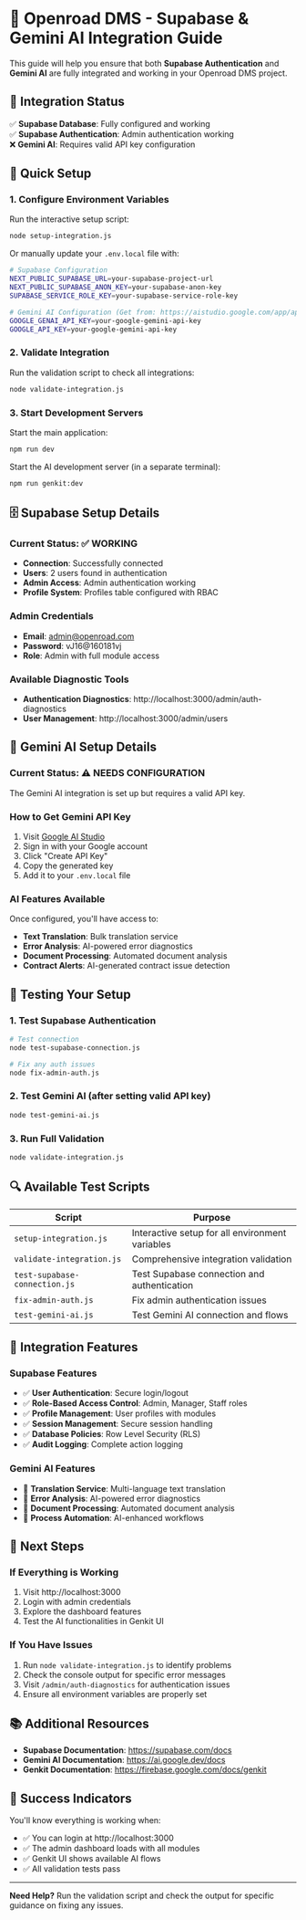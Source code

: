 # 🚀 Openroad DMS - Supabase & Gemini AI Integration Guide

This guide will help you ensure that both **Supabase Authentication** and **Gemini AI** are fully integrated and working in your Openroad DMS project.

## 🎯 Integration Status

✅ **Supabase Database**: Fully configured and working  
✅ **Supabase Authentication**: Admin authentication working  
❌ **Gemini AI**: Requires valid API key configuration  

## 🔧 Quick Setup

### 1. Configure Environment Variables

Run the interactive setup script:
```bash
node setup-integration.js
```

Or manually update your `.env.local` file with:
```bash
# Supabase Configuration
NEXT_PUBLIC_SUPABASE_URL=your-supabase-project-url
NEXT_PUBLIC_SUPABASE_ANON_KEY=your-supabase-anon-key
SUPABASE_SERVICE_ROLE_KEY=your-supabase-service-role-key

# Gemini AI Configuration (Get from: https://aistudio.google.com/app/apikey)
GOOGLE_GENAI_API_KEY=your-google-gemini-api-key
GOOGLE_API_KEY=your-google-gemini-api-key
```

### 2. Validate Integration

Run the validation script to check all integrations:
```bash
node validate-integration.js
```

### 3. Start Development Servers

Start the main application:
```bash
npm run dev
```

Start the AI development server (in a separate terminal):
```bash
npm run genkit:dev
```

## 🗄️ Supabase Setup Details

### Current Status: ✅ WORKING

- **Connection**: Successfully connected
- **Users**: 2 users found in authentication
- **Admin Access**: Admin authentication working
- **Profile System**: Profiles table configured with RBAC

### Admin Credentials
- **Email**: admin@openroad.com  
- **Password**: vJ16@160181vj
- **Role**: Admin with full module access

### Available Diagnostic Tools
- **Authentication Diagnostics**: http://localhost:3000/admin/auth-diagnostics
- **User Management**: http://localhost:3000/admin/users

## 🤖 Gemini AI Setup Details

### Current Status: ⚠️ NEEDS CONFIGURATION

The Gemini AI integration is set up but requires a valid API key.

### How to Get Gemini API Key

1. Visit [Google AI Studio](https://aistudio.google.com/app/apikey)
2. Sign in with your Google account
3. Click "Create API Key"
4. Copy the generated key
5. Add it to your `.env.local` file

### AI Features Available

Once configured, you'll have access to:
- **Text Translation**: Bulk translation service
- **Error Analysis**: AI-powered error diagnostics  
- **Document Processing**: Automated document analysis
- **Contract Alerts**: AI-generated contract issue detection

## 🧪 Testing Your Setup

### 1. Test Supabase Authentication
```bash
# Test connection
node test-supabase-connection.js

# Fix any auth issues
node fix-admin-auth.js
```

### 2. Test Gemini AI (after setting valid API key)
```bash
node test-gemini-ai.js
```

### 3. Run Full Validation
```bash
node validate-integration.js
```

## 🔍 Available Test Scripts

| Script | Purpose |
|--------|---------|
| `setup-integration.js` | Interactive setup for all environment variables |
| `validate-integration.js` | Comprehensive integration validation |
| `test-supabase-connection.js` | Test Supabase connection and authentication |
| `fix-admin-auth.js` | Fix admin authentication issues |
| `test-gemini-ai.js` | Test Gemini AI connection and flows |

## 🎯 Integration Features

### Supabase Features
- ✅ **User Authentication**: Secure login/logout
- ✅ **Role-Based Access Control**: Admin, Manager, Staff roles
- ✅ **Profile Management**: User profiles with modules
- ✅ **Session Management**: Secure session handling
- ✅ **Database Policies**: Row Level Security (RLS)
- ✅ **Audit Logging**: Complete action logging

### Gemini AI Features  
- 🔄 **Translation Service**: Multi-language text translation
- 🔄 **Error Analysis**: AI-powered error diagnostics
- 🔄 **Document Processing**: Automated document analysis
- 🔄 **Process Automation**: AI-enhanced workflows

## 🚀 Next Steps

### If Everything is Working
1. Visit http://localhost:3000
2. Login with admin credentials
3. Explore the dashboard features
4. Test the AI functionalities in Genkit UI

### If You Have Issues
1. Run `node validate-integration.js` to identify problems
2. Check the console output for specific error messages
3. Visit `/admin/auth-diagnostics` for authentication issues
4. Ensure all environment variables are properly set

## 📚 Additional Resources

- **Supabase Documentation**: https://supabase.com/docs
- **Gemini AI Documentation**: https://ai.google.dev/docs
- **Genkit Documentation**: https://firebase.google.com/docs/genkit

## 🎉 Success Indicators

You'll know everything is working when:
- ✅ You can login at http://localhost:3000
- ✅ The admin dashboard loads with all modules
- ✅ Genkit UI shows available AI flows
- ✅ All validation tests pass

---

**Need Help?** Run the validation script and check the output for specific guidance on fixing any issues.